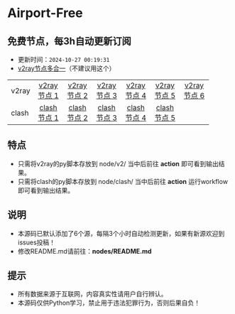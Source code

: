 # Airport-Free
## 免费节点，每3h自动更新订阅

- 更新时间：`2024-10-27 00:19:31`
- [v2ray节点多合一](https://cdn.jsdelivr.net/gh/xiaoji235/airport-free/v2ray.txt)（不建议用这个）
<table style="width:90%">
<tr><td>v2ray</td>
<td align="center"><a href="https://cdn.jsdelivr.net/gh/xiaoji235/airport-free/v2ray/naidounode.txt">v2ray节点 1</a></td>
<td align="center"><a href="https://cdn.jsdelivr.net/gh/xiaoji235/airport-free/v2ray/nodefree.txt">v2ray节点 2</a></td>
<td align="center"><a href="https://cdn.jsdelivr.net/gh/xiaoji235/airport-free/v2ray/nodev2ray.txt">v2ray节点 3</a></td>
<td align="center"><a href="https://cdn.jsdelivr.net/gh/xiaoji235/airport-free/v2ray/nodev2ray8.txt">v2ray节点 4</a></td>
<td align="center"><a href="https://cdn.jsdelivr.net/gh/xiaoji235/airport-free/v2ray/v2rayshare.txt">v2ray节点 5</a></td>
<td align="center"><a href="https://cdn.jsdelivr.net/gh/xiaoji235/airport-free/v2ray/wenode.txt">v2ray节点 6</a></td>


</tr>
<tr><td>clash</td>
<td align="center"><a href="https://cdn.jsdelivr.net/gh/xiaoji235/airport-free/clash/naidounode.py.txt">clash节点 1</a></td>
<td align="center"><a href="https://cdn.jsdelivr.net/gh/xiaoji235/airport-free/clash/nodefree.py.txt">clash节点 2</a></td>
<td align="center"><a href="https://cdn.jsdelivr.net/gh/xiaoji235/airport-free/clash/nodev2ray.py.txt">clash节点 3</a></td>
<td align="center"><a href="https://cdn.jsdelivr.net/gh/xiaoji235/airport-free/clash/v2rayshare.py.txt">clash节点 4</a></td>
<td align="center"><a href="https://cdn.jsdelivr.net/gh/xiaoji235/airport-free/clash/wenode.py.txt">clash节点 5</a></td>


</tr>
</table>

## 特点
- 只需将v2ray的py脚本存放到 node/v2/ 当中后前往 <strong>action</strong> 即可看到输出结果。
- 只需将clash的py脚本存放到 node/clash/ 当中后前往 <strong>action</strong> 运行workflow即可看到输出结果。

## 说明
- 本源码已默认添加了6个源，每隔3个小时自动检测更新，如果有新源欢迎到issues投稿！
- 修改README.md请前往：<strong>nodes/README.md</strong>
  
## 提示
- 所有数据来源于互联网，内容真实性请用户自行辨认。
- 本源码仅供Python学习，禁止用于违法犯罪行为，否则后果自负！
